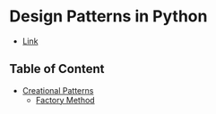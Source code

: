 # Design Patterns in Python

- [Link](https://refactoring.guru/design-patterns/catalog)

## Table of Content

- [Creational Patterns](creational/README.md)
  - [Factory Method](creational/factory-method/factory.md)
